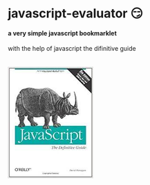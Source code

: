 # javascript-evaluator 😏                                                                                                                                                                                                          
#### a very simple javascript bookmarklet 
 
with the help of javascript the difinitive guide<br/><br/><br/>
![difinitive guide](download.jpg)
